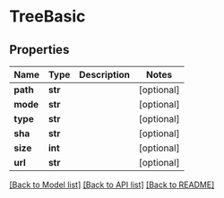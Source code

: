 # TreeBasic

## Properties
Name | Type | Description | Notes
------------ | ------------- | ------------- | -------------
**path** | **str** |  | [optional] 
**mode** | **str** |  | [optional] 
**type** | **str** |  | [optional] 
**sha** | **str** |  | [optional] 
**size** | **int** |  | [optional] 
**url** | **str** |  | [optional] 

[[Back to Model list]](../README.md#documentation-for-models) [[Back to API list]](../README.md#documentation-for-api-endpoints) [[Back to README]](../README.md)

